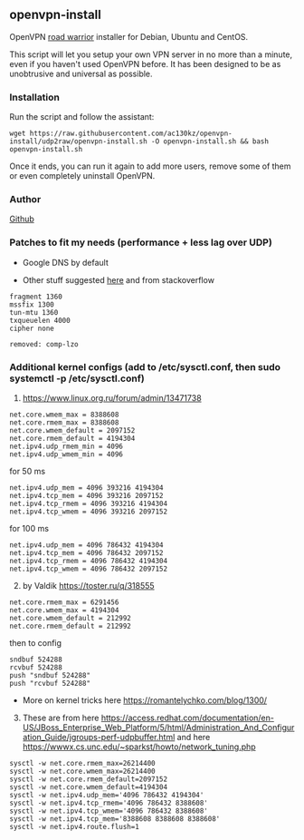## openvpn-install
OpenVPN [road warrior](http://en.wikipedia.org/wiki/Road_warrior_%28computing%29) installer for Debian, Ubuntu and CentOS.

This script will let you setup your own VPN server in no more than a minute, even if you haven't used OpenVPN before. It has been designed to be as unobtrusive and universal as possible.

### Installation
Run the script and follow the assistant:

`wget https://raw.githubusercontent.com/ac130kz/openvpn-install/udp2raw/openvpn-install.sh -O openvpn-install.sh && bash openvpn-install.sh`

Once it ends, you can run it again to add more users, remove some of them or even completely uninstall OpenVPN.

### Author

 [Github](https://github.com/Nyr/openvpn-install)

### Patches to fit my needs (performance + less lag over UDP)

* Google DNS by default

* Other stuff suggested [here](https://blog.hambier.lu/post/solving-openvpn-mtu-issues) and from stackoverflow
```
fragment 1360
mssfix 1300
tun-mtu 1360
txqueuelen 4000
cipher none

removed: comp-lzo
```

### Additional kernel configs (add to /etc/sysctl.conf, then sudo systemctl -p /etc/sysctl.conf)

1) https://www.linux.org.ru/forum/admin/13471738
```
net.core.wmem_max = 8388608
net.core.rmem_max = 8388608
net.core.wmem_default = 2097152
net.core.rmem_default = 4194304
net.ipv4.udp_rmem_min = 4096
net.ipv4.udp_wmem_min = 4096
```
for 50 ms
```
net.ipv4.udp_mem = 4096 393216 4194304
net.ipv4.tcp_mem = 4096 393216 2097152
net.ipv4.tcp_rmem = 4096 393216 4194304
net.ipv4.tcp_wmem = 4096 393216 2097152
```
for 100 ms
```
net.ipv4.udp_mem = 4096 786432 4194304
net.ipv4.tcp_mem = 4096 786432 2097152
net.ipv4.tcp_rmem = 4096 786432 4194304
net.ipv4.tcp_wmem = 4096 786432 2097152
```

2) by Valdik https://toster.ru/q/318555
```
net.core.rmem_max = 6291456
net.core.wmem_max = 4194304
net.core.wmem_default = 212992
net.core.rmem_default = 212992
```
then to config
```
sndbuf 524288
rcvbuf 524288
push "sndbuf 524288"
push "rcvbuf 524288"
```
* More on kernel tricks here https://romantelychko.com/blog/1300/

3) These are from here https://access.redhat.com/documentation/en-US/JBoss_Enterprise_Web_Platform/5/html/Administration_And_Configuration_Guide/jgroups-perf-udpbuffer.html and here https://wwwx.cs.unc.edu/~sparkst/howto/network_tuning.php

```
sysctl -w net.core.rmem_max=26214400
sysctl -w net.core.wmem_max=26214400
sysctl -w net.core.rmem_default=2097152
sysctl -w net.core.wmem_default=4194304
sysctl -w net.ipv4.udp_mem='4096 786432 4194304'
sysctl -w net.ipv4.tcp_rmem='4096 786432 8388608'
sysctl -w net.ipv4.tcp_wmem='4096 786432 8388608'
sysctl -w net.ipv4.tcp_mem='8388608 8388608 8388608'
sysctl -w net.ipv4.route.flush=1
```

